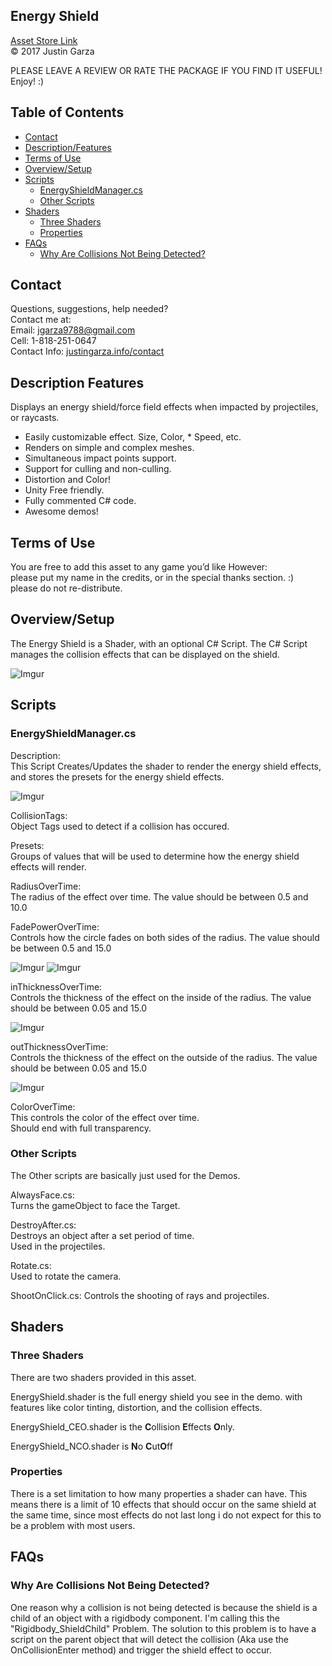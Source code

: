 Energy Shield
-------------------------------------
[Asset Store Link](http://u3d.as/8jm)  
© 2017 Justin Garza

PLEASE LEAVE A REVIEW OR RATE THE PACKAGE IF YOU FIND IT USEFUL!
Enjoy! :)

## Table of Contents

* [Contact](#Contact)
* [Description/Features](#Description-Features)
* [Terms of Use](#Terms-of-Use)
* [Overview/Setup](#Overview/Setup)
* [Scripts](#Scripts)
	* [EnergyShieldManager.cs](#EnergyShieldManager.cs)
	* [Other Scripts](#Other-Scripts)
* [Shaders](#Shaders)
	* [Three Shaders](#Three-Shaders)
	* [Properties](#Properties)
* [FAQs](#FAQs)
	* [Why Are Collisions Not Being Detected?](#Why-Are-Collisions-Not-Being-Detected?)


## Contact  

Questions, suggestions, help needed?  
Contact me at:  
Email: jgarza9788@gmail.com  
Cell: 1-818-251-0647  
Contact Info: [justingarza.info/contact](http://justingarza.info/contact/)

## Description Features

Displays an energy shield/force field effects when impacted by projectiles, or raycasts.

* Easily customizable effect. Size, Color, * Speed, etc.
* Renders on simple and complex meshes.
* Simultaneous impact points support.
* Support for culling and non-culling.
* Distortion and Color!
* Unity Free friendly.
* Fully commented C# code.
* Awesome demos!


## Terms of Use

You are free to add this asset to any game you’d like
However:  
please put my name in the credits, or in the special thanks section. :)  
please do not re-distribute.  

## Overview/Setup 

The Energy Shield is a Shader, with an optional C# Script.
The C# Script manages the collision effects that can be displayed on the shield.

![Imgur](http://i.imgur.com/LJ3elCm.gif)

## Scripts 

### EnergyShieldManager.cs
Description:  
This Script Creates/Updates the shader to render the energy shield effects, and stores the presets for the energy shield effects.

![Imgur](http://i.imgur.com/R5edvcX.png)

CollisionTags:  
Object Tags used to detect if a collision has occured.

Presets:  
Groups of values that will be used to determine how the energy shield effects will render.  

RadiusOverTime:  
The radius of the effect over time.
The value should be between 0.5 and 10.0

FadePowerOverTime:  
Controls how the circle fades on both sides of the radius.
The value should be between 0.5 and 15.0

![Imgur](http://i.imgur.com/yIgmDiwm.png)
![Imgur](http://i.imgur.com/YBc05nem.png)

inThicknessOverTime:  
Controls the thickness of the effect on the inside of the radius.
The value should be between 0.05 and 15.0

![Imgur](http://i.imgur.com/9JkfjpNm.png)

outThicknessOverTime:  
Controls the thickness of the effect on the outside of the radius.
The value should be between 0.05 and 15.0

![Imgur](http://i.imgur.com/pgZruxxm.png)

ColorOverTime:  
This controls the color of the effect over time.  
Should end with full transparency.

### Other Scripts
The Other scripts are basically just used for the Demos.

AlwaysFace.cs:  
Turns the gameObject to face the Target.  

DestroyAfter.cs:  
Destroys an object after a set period of time.  
Used in the projectiles.

Rotate.cs:  
Used to rotate the camera.

ShootOnClick.cs:
Controls the shooting of rays and projectiles.


## Shaders 

### Three Shaders  
There are two shaders provided in this asset.

EnergyShield.shader is the full energy shield you see in the demo. with features like color tinting, distortion, and the collision effects.

EnergyShield_CEO.shader is the **C**ollision **E**ffects **O**nly.

EnergyShield_NCO.shader is **N**o **C**ut**O**ff

### Properties
There is a set limitation to how many properties a shader can have. This means there is a limit of 10 effects that should occur on the same shield at the same time, since most effects do not last long i do not expect for this to be a problem with most users.

## FAQs 

### Why Are Collisions Not Being Detected?
One reason why a collision is not being detected is because the shield is a child of an object with a rigidbody component. I'm calling this the "Rigidbody_ShieldChild" Problem. The solution to this problem is to have a script on the parent object that will detect the collision (Aka use the OnCollisionEnter method) and trigger the shield effect to occur.



